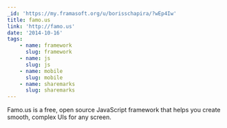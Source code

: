 ```yaml
---
_id: 'https://my.framasoft.org/u/borisschapira/?wEp4Iw'
title: famo.us
link: 'http://famo.us'
date: '2014-10-16'
tags:
    - name: framework
      slug: framework
    - name: js
      slug: js
    - name: mobile
      slug: mobile
    - name: sharemarks
      slug: sharemarks
---
```


<div class="markdown"><p>Famo.us is a free, open source JavaScript framework that helps you create smooth, complex UIs for any screen.
</p></div>
